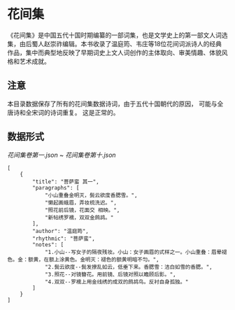 花间集
=====

《花间集》是中国五代十国时期编纂的一部词集，也是文学史上的第一部文人词选集，由后蜀人赵崇祚编辑。本书收录了温庭筠、韦庄等18位花间词派诗人的经典作品，集中而典型地反映了早期词史上文人词创作的主体取向、审美情趣、体貌风格和艺术成就。


## 注意

本目录数据保存了所有的花间集数据诗词，由于五代十国朝代的原因， 可能与全唐诗和全宋词的诗词重复。  这是正常的。 


## 数据形式

*花间集卷第一.json* ~ *花间集卷第十.json*

```
[
    {
        "title": "菩萨蛮 其一",
        "paragraphs": [
            "小山重叠金明灭，鬓云欲度香腮雪。",
            "懒起画蛾眉，弄妆梳洗迟。",
            "照花前后镜，花面交 相映。",
            "新帖绣罗襦，双双金鹧鸪。"
        ],
        "author": "温庭筠",
        "rhythmic": "菩萨蛮",
        "notes": [
            "1.小山--写女子的隔夜残妆。小山：女子画眉的式样之一。小山重叠：眉晕褪色。金：额黄，在额上涂黄色。金明灭：褪色的额黄明暗不匀。",
            "2.鬓云欲度--鬓发撩乱如云，低垂下来。香腮雪：洁白如雪的香腮。",
            "3.照花--对镜簪花。用前镜、后镜对照以瞻顾后影。",
            "4.双双--罗襦上用金线绣的成双的鹧鸪鸟。反衬自身孤独。"
        ]
    }
]
```


